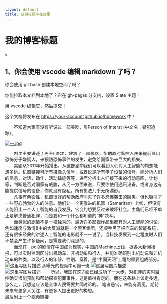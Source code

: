 ```yaml
---
layout: default
title: 请将标题写在这里
---
```


# 我的博客标题
v
## 1、你会使用 vscode 编辑 markdown 了吗？

你会使用 git bash 创建本地空间了吗？

你能拉取本文档到本地了？它在 gh-pages 分支内，设置 Slate 主题！

用 vscode 编辑它，然后提交！

这个文档将发布在 https://your-account.github.io/homework 中！

&#8195;&#8195;不知道大家有没有听说过一部美剧，叫Person of Interst (中文名：疑犯追踪）。

[![--.jpg](http://www.z4a.net/images/2018/12/29/--.jpg)](http://www.z4a.net/image/7GHy3G)

&#8195;&#8195;剧里主要讲述了男主Finch，建筑了一部机器，帮助政府监控人民来提前查出恐怖分子嫌疑人，来预防恐怖事件的发生，避免给国家带来巨大的损失。  
&#8195;&#8195;美剧从2011年开始播出，从这部剧中我们可以看到人们对人工智能的构想能想多远。机器链接可所有摄像头信号，或者说是所有电子设备的信号，能分析人们的信息，对话，动作，活动踪迹等等，进而分析出人们接下来的行动意图，计划等，判断是否对国家有威胁，从另一方面来说，只要你使用通讯设备，或者身边有能提供信号的设备，你就没有隐私，所有想法几乎无所遁形。  
&#8195;&#8195;凡事有两面性，机器很好的帮助政府消灭了许多恐怖袭击的隐患，但也吸引了一些野心勃勃的人的注意。他们让一个更激进的机器（Samaritan）上线，但没有人能阻止一个人工智能的自我发展，它变的想要反过来破坏社会。主角们已经不单止是解决普通犯罪，而是要和一个什么都知道的“神”决斗。  
&#8195;&#8195;而类似的剧情不是一枝独秀的，最近许多影视作品里都有对人工智能的讨论，例如速度与激情8中的大反派就是一个黑客集团，还顺手黑了把汽车的智能系统，还有很多经典的讲述人工智能的电影就不一一说了。当科技发展到一定程度时人们不禁会产生许多疑问，是需要我们深思的。  
&#8195;&#8195;而现在，poi的剧情在中国成为现实，中国的Machine上线，据各大新闻播报，可以实时监测区分出机动车、非机动车和行人，并能准确识别出机动车和非机动车的种类，以及行人的年龄、性别、穿着。是“中国天网”工程的重要组成部分。  
![这里写图片描述](http://img.blog.csdn.net/20170925233419128?watermark/2/text/aHR0cDovL2Jsb2cuY3Nkbi5uZXQvcXFfNDAzMzg2OTY=/font/5a6L5L2T/fontsize/400/fill/I0JBQkFCMA==/dissolve/70/gravity/SouthEast)
从曝光的视频中可窥一斑
![这里写图片描述](http://img.blog.csdn.net/20170925233522241?watermark/2/text/aHR0cDovL2Jsb2cuY3Nkbi5uZXQvcXFfNDAzMzg2OTY=/font/5a6L5L2T/fontsize/400/fill/I0JBQkFCMA==/dissolve/70/gravity/SouthEast)
![这里写图片描述](http://img.blog.csdn.net/20170925233935147?watermark/2/text/aHR0cDovL2Jsb2cuY3Nkbi5uZXQvcXFfNDAzMzg2OTY=/font/5a6L5L2T/fontsize/400/fill/I0JBQkFCMA==/dissolve/70/gravity/SouthEast)
&#8195;&#8195;所以，我国在这方面已经成功了一大步，对犯罪的实时监控确实很能预防和帮助探查犯罪事件，这是值得肯定的。而在这条路上该走多远，怎么走，我想这应该是全体人民需要共同讨论的。
笔者愚钝，未能有高见，期待未来有更多人关注，有更多人提出更好的构想。  
[最后附上一个视频链接](http://weibo.com/tv/v/FnibXrytf?fid=1034:e9d1a627ca8bcd5558a2e1ac72904263)
